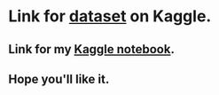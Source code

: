 # Link for [dataset](https://www.kaggle.com/shashwatwork/android-malware-dataset-for-machine-learning) on Kaggle.

## Link for my [Kaggle notebook](https://www.kaggle.com/aayushkumar20bcy/android-malware-analysis-with-gpu).

## Hope you'll like it.

